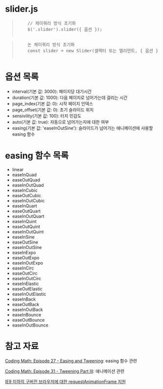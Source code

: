 # slider.js

<blockquote>
  <pre>
    // 제이쿼리 방식 초기화
    $('.slider').slider({ 옵션 });  
  </pre>
</blockquote>

<blockquote>
  <pre>
    논 제이쿼리 방식 초기화
    const slider = new Slider(셀렉터 또는 엘리먼트, { 옵션 });
  </pre>
</blockquote>

# 옵션 목록
* interval(기본 값: 3000): 페이지당 대기시간
* duration(기본 값: 1000): 다음 페이지로 넘어가는데 걸리는 시간
* page_index(기본 값: 0): 시작 페이지 인덱스
* page_offset(기본 값: 0): 초기 슬라이드 위치
* sensivility(기본 값: 100): 터치 민감도
* auto(기본 값: true): 자동으로 넘어가는지에 대한 여부
* easing(기본 값: 'easeInOutSine'): 슬라이드가 넘어가는 애니메이션에 사용할 easing 함수

# easing 함수 목록
* linear
* easeInQuad
* easeOutQuad
* easeInOutQuad
* easeInCubic
* easeOutCubic
* easeInOutCubic
* easeInQuart
* easeOutQuart
* easeInOutQuart
* easeInQuint
* easeOutQuint
* easeInOutQuint
* easeInSine
* easeOutSine
* easeInOutSine
* easeInExpo
* easeOutExpo
* easeInOutExpo
* easeInCirc
* easeOutCirc
* easeInOutCirc
* easeInElastic
* easeOutElastic
* easeInOutElastic
* easeInBack
* easeOutBack
* easeInOutBack
* easeInBounce
* easeOutBounce
* easeInOutBounce



# 참고 자료
[Coding Math: Episode 27 - Easing and Tweening](https://www.youtube.com/watch?v=zLh0K1PdUbc): easing 함수 관련

[Coding Math: Episode 31 - Tweening Part III](https://www.youtube.com/watch?v=VBLJ9hzW5fY): 애니메이션 관련

[IE9 이하의 구버전 브라우저에 대한 requestAnimationFrame 지원](https://stackoverflow.com/questions/24676874/error-requestanimationframe-in-ie9-any-alternate-solution)
